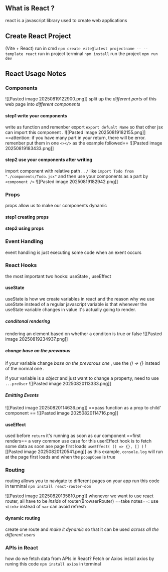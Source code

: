 ## What is React ?
react is a javascript library used to create web applications 
## Create React Project
(Vite + React)
run in cmd
`npm create vite@latest projectname -- --template react`
run in project terminal
`npm install`
run the project
`npm run dev`
## React Usage Notes
### Components
![[Pasted image 20250819122900.png]]
split up the *different parts* of this web page into *different components*
#### step1 write your components
write as function and remenber export `export defualt Name` so that other jsx can import this component .
![[Pasted image 20250819182155.png]]
==attention: if you have many part in your return, there will be error. remenber put them in one `<></>` as the example followed==
![[Pasted image 20250819183433.png]]
#### step2 use your components after writing
import component with relative path . `./`
like `import Todo from "./components/Todo.jsx"`
and then use your components as a part by `<component />`
![[Pasted image 20250819182942.png]]
### Props
props allow us to make our components dynamic
#### step1 creating props
#### step2 using props
### Event Handling
event handling is just executing some code when an exent occurs
### React Hooks
the most important two hooks: useState , useEffect
#### useState
 useState is how we create variables in react
 and the reason why we use useState instead of a regular javascript variable is that whenever the useState variable changes in value it's actually going to render.
##### conditonal rendering
rendering an element based on whether a conditon is true or false
![[Pasted image 20250819234937.png]]

##### change base on the prevarous
 if your variable change *base on the prevarous one* , use the *() => {}* instead of the normal one . 

if your variable is a *object* and just want to change a property, need to use `...preUser`
![[Pasted image 20250820113333.png]]

##### Emitting Events
![[Pasted image 20250820114636.png]]
==pass function as a prop to child' component ==
![[Pasted image 20250820114716.png]]
#### useEffect
used before `return`
it's running as soon as our component ==first renders==
a very common use case for this userEffect hook is to fetch some data as soon ase page first loads
`useEffect( () => {}, [] )`
![[Pasted image 20250820120541.png]]
as this example, `console.log` will run at the page first loads and when the `popupOpen` is true
### Routing
routing allows you to navigate to different pages on your app
run this code in terminal `npm install react-router-dom`

![[Pasted image 20250820135810.png]]
whenever we want to use react router, all have to be *inside* of router(BrowserRouter)
==take notes==: use `<Link>` instead of `<a>` can avoid refresh
#### dynamic routing
create one route and *make it dynamic* so that it can be used *across all the different users*

### APIs in React
how do we fetch data from APIs in React? Fetch or Axios
install axios by runing this code `npm install axios` in terminal
